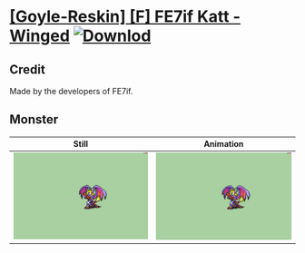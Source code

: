 # [\[Goyle-Reskin\] \[F\] FE7if Katt - Winged](./) [![Downlod](https://img.shields.io/badge/Download--red?style=social&logo=github)](https://minhaskamal.github.io/DownGit/#/home?url=https://github.com/Klokinator/FE-Repo/tree/main/Battle%20Animations%2FMonsters%20-%20Basic%20Types%2F%5BGoyle-Reskin%5D%20%5BF%5D%20FE7if%20Katt%20-%20Winged%2F8.%20Monster)

## Credit

Made by the developers of FE7if.

## Monster

| Still | Animation |
| :---: | :-------: |
| ![Monster still](./Monster_000.png) | ![Monster animation](./Monster.gif) |
